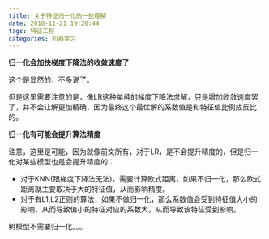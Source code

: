 ```yaml
---
title: 关于特征归一化的一些理解
date: 2018-11-21 19:28:44 
tags: 特征工程
categories: 机器学习
---
```




**归一化会加快梯度下降法的收敛速度了**

这个是显然的，不多说了。

但是这里需要注意的是，像LR这种单纯的梯度下降法求解，只是增加收敛速度罢了，并不会让解更加精确，因为最终这个最优解的系数值是和特征值比例成反比的。

 

**归一化有可能会提升算法精度**

注意，这里是可能，因为就像前文所有，对于LR，是不会提升精度的，但是归一化对某些模型也是会提升精度的：

- 对于KNN(跟梯度下降法无法)，需要计算欧式距离，如果不归一化，那么欧式距离就主要取决于大的特征值，从而影响精度。
- 对于有L1,L2正则的算法，如果不做归一化，那么系数值会受到特征值大小的影响，从而导致值小的特征对应的系数大，从而导致该特征受到影响。

 

树模型不需要归一化。。。

